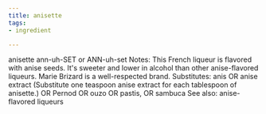 ```yaml
---
title: anisette
tags:
- ingredient

---
```

anisette ann-uh-SET or ANN-uh-set Notes: This French liqueur is flavored with anise seeds. It's sweeter and lower in alcohol than other anise-flavored liqueurs. Marie Brizard is a well-respected brand. Substitutes: anis OR anise extract (Substitute one teaspoon anise extract for each tablespoon of anisette.) OR Pernod OR ouzo OR pastis, OR sambuca See also: anise-flavored liqueurs
